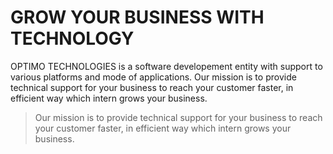 # GROW YOUR BUSINESS WITH TECHNOLOGY

OPTIMO TECHNOLOGIES is a software developement entity with support to various platforms and mode of applications.
Our mission is to provide technical support for your business to reach your customer faster, in efficient way which intern grows your business.

> Our mission is to provide technical support for your business to reach your customer faster, in efficient way which intern grows your business.
